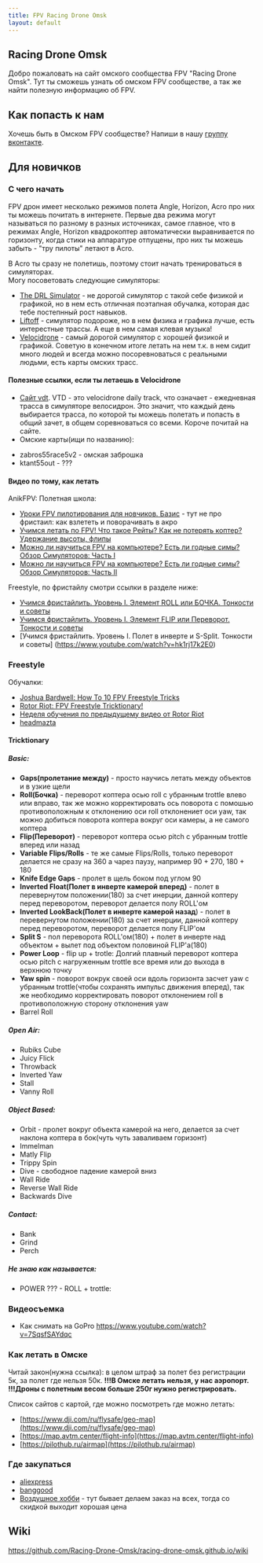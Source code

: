 ```yaml
---
title: FPV Racing Drone Omsk
layout: default
---
```


## Racing Drone Omsk
Добро пожаловать на сайт омского сообщества FPV "Racing Drone Omsk".
Тут ты сможешь узнать об омском FPV сообществе, а так же найти полезную информацию об FPV.

## Как попасть к нам
Хочешь быть в Омском FPV сообществе? Напиши в нашу [группу вконтакте](https://vk.com/fpvracingomsk).

## Для новичков

### С чего начать

FPV дрон имеет несколько режимов полета Angle, Horizon, Acro про них ты можешь почитать в интернете. Первые два режима могут называться по разному в разных источниках, самое главное, что в режимах Angle, Horizon квадрокоптер автоматически выравнивается по горизонту, когда стики на аппаратуре отпущены, про них ты можешь забыть - "тру пилоты" летают в Acro.

В Acro ты сразу не полетишь, поэтому стоит начать тренироваться в симуляторах.  
Могу посоветовать следующие симуляторы:
- [The DRL Simulator](https://store.steampowered.com/app/641780/The_Drone_Racing_League_Simulator) - не дорогой симулятор с такой себе физикой и графикой, но в нем есть отличная поэтапная обучалка, которая дас тебе постепнный рост навыков.  
- [Liftoff](https://store.steampowered.com/app/410340/Liftoff_FPV_Drone_Racing/) - симулятор подороже, но в нем физика и графика лучше, есть интерестные трассы. А еще в нем самая клевая музыка! 
- [Velocidrone](https://velocidrone.com/shop) - самый дорогой симулятор с хорошей физикой и графикой. Советую в конечном итоге летать на нем т.к. в нем сидит много людей и всегда можно посоревноваться с реальными людьми, есть карты омских трасс.

#### Полезные ссылки, если ты летаешь в Velocidrone
- [Сайт vdt](https://vdt.the23.ru/?help). VTD - это velocidrone daily track, что означает - ежедневная трасса в симуляторе велосидрон. Это значит, что каждый день выбирается трасса, по которой ты можешь полетать и попасть в общий зачет, в общем соревноваться со всеми. Короче почитай на сайте.
- Омские карты(ищи по названию):
* zabros55race5v2 - омская заброшка
* ktant55out - ???

#### Видео по тому, как летать
AnikFPV:
Полетная школа:
- [Уроки FPV пилотирования для новчиков. Базис](https://www.youtube.com/watch?v=z90yDGDJYYo) - тут не про фристаил: как взлететь и поворачивать в акро
- [Учимся летать по FPV! Что такое Рейты? Как не потерять коптер? Удержание высоты, флипы](https://www.youtube.com/watch?v=8l_gcdyqQPw)
- [Можно ли научиться FPV на компьютере? Есть ли годные симы? Обзор Симуляторов: Часть I](https://www.youtube.com/watch?v=Ngc91qWOMgM)
- [Можно ли научиться FPV на компьютере? Есть ли годные симы? Обзор Симуляторов: Часть II](https://www.youtube.com/watch?v=6S-W28KY34c)  

Freestyle, по фристайлу смотри ссылки в разделе ниже:
- [Учимся фристайлить. Уровень I. Элемент ROLL или БОЧКА. Тонкости и советы](https://www.youtube.com/watch?v=PPULpE2ydsY)
- [Учимся фристайлить. Уровень I. Элемент FLIP или Переворот. Тонкости и советы](https://www.youtube.com/watch?v=8n5ufN0Dtrg)
- [Учимся фристайлить. Уровень I. Полет в инверте и S-Split. Тонкости и советы] (https://www.youtube.com/watch?v=hk1rj17k2E0)

### Freestyle

Обучалки:
- [Joshua Bardwell: How To 10 FPV Freestyle Tricks](https://youtu.be/0EqJ9C8KuTQ)
- [Rotor Riot: FPV Freestyle Tricktionary!](https://youtu.be/n6RX8iI6gcQ)
- [Неделя обучения по предыдущему видео от Rotor Riot](https://www.youtube.com/watch?v=GlCgarOgtiY)
- [headmazta](https://www.youtube.com/c/headmazta)

#### Tricktionary
##### Basic: 
- **Gaps(пролетание между)** - просто научись летать между объектов и в узкие щели
- **Roll(Бочка)** - переворот коптера осью roll с убранным trottle влево или вправо, так же можно корректировать ось поворота с помошью противоположным к отклонению оси roll отклонениет оси yaw, так можно добиться поворота коптера вокруг оси камеры, а не самого коптера
- **Flip(Переворот)** - переворот коптера осью pitch с убранным trottle вперед или назад
- **Variable Flips/Rolls** - те же самые Flips/Rolls, только переворот делается не сразу на 360 а чарез паузу, например 90 + 270, 180 + 180
- **Knife Edge Gaps** - пролет в щель боком под углом 90
- **Inverted Float(Полет в инверте камерой вперед)** - полет в перевернутом положении(180) за счет инерции, данной коптеру перед переворотом, переворот делается полу ROLL'ом
- **Inverted LookBack(Полет в инверте камерой назад**) - полет в перевернутом положении(180) за счет инерции, данной коптеру перед переворотом, переворот делается полу FLIP'ом
- **Split S** - пол переворота ROLL'ом(180) + полет в инверте над объектом + вылет под объектом половиной FLIP'а(180)
- **Power Loop** - flip up + trotle: Долгий плавный переворот коптера осью pitch с нагруженным trottle все время или до выхода в верхнюю точку
- **Yaw spin** - поворот вокрук своей оси вдоль горизонта засчет yaw с убранным trottle(чтобы сохранять импульс движения вперед), так же необходимо корректировать поворот отклонением roll в противоположную сторону отклонения yaw
- Barrel Roll

##### Open Air:
- Rubiks Cube
- Juicy Flick
- Throwback
- Inverted Yaw
- Stall
- Vanny Roll

##### Object Based:
- Orbit - пролет вокруг объекта камерой на него, делается за счет наклона коптера в бок(чуть чуть заваливаем горизонт)
- Immelman
- Matly Flip
- Trippy Spin
- Dive - свободное падение камерой вниз
- Wall Ride
- Reverse Wall Ride
- Backwards Dive

##### Contact:
- Bank
- Grind
- Perch

##### Не знаю как называется:
- POWER ??? - ROLL + trottle:

### Видеосъемка
- Как снимать на GoPro https://www.youtube.com/watch?v=7SqsfSAYdqc

### Как летать в Омске
Читай закон(нужна ссылка): в целом штраф за полет без регистрации 5к, за полет где нельзя 50к.
**!!!В Омске летать нельзя, у нас аэропорт.**   
**!!!Дроны с полетным весом больше 250г нужно регистрировать.**   

Список сайтов с картой, где можно посмотреть где можно летать:
- [https://www.dji.com/ru/flysafe/geo-map](https://www.dji.com/ru/flysafe/geo-map)
- [https://map.avtm.center/flight-info](https://map.avtm.center/flight-info)
- [https://pilothub.ru/airmap](https://pilothub.ru/airmap)

### Где закупаться
- [aliexpress](https://aliexpress.ru/)
- [banggood](https://www.banggood.com/)
- [Воздушное хобби](https://air-hobby.ru/) - тут бывает делаем заказ на всех, тогда со скидкой выходит хорошая цена

## Wiki
https://github.com/Racing-Drone-Omsk/racing-drone-omsk.github.io/wiki
